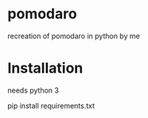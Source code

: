 # pomodaro
recreation of pomodaro in python by me

# Installation
needs python 3

pip install requirements.txt
